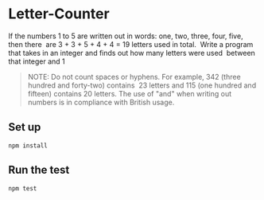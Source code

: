 # Letter-Counter #

If the numbers 1 to 5 are written out in words: one, two, three, four, five, then there  are 3 + 3 + 5 + 4 + 4 = 19 letters used in total.  
Write a program that takes in an integer and finds out how many letters were used  between that integer and 1     
> NOTE: Do not count spaces or hyphens. For example, 342 (three hundred and forty-two) contains  23 letters and 115 (one hundred and fifteen) contains 20 letters. 
> The use of "and" when writing out  numbers is in compliance with British usage. 
> 

## Set up ##
    npm install

## Run the test ##
    npm test
